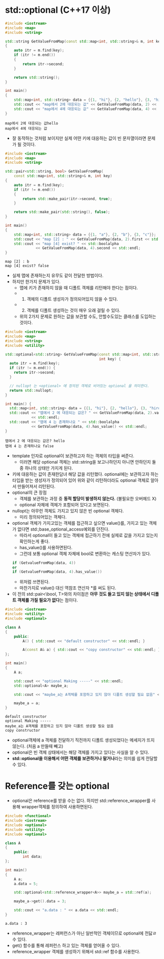 # std::optional (C++17 이상)
```cpp
#include <iostream>
#include <map>
#include <string>

std::string GetValueFromMap(const std::map<int, std::string>& m, int key)
{
    auto itr = m.find(key);
    if (itr != m.end())
    {
        return itr->second;
    }

    return std::string();
}

int main()
{
    std::map<int, std::string> data = {{1, "hi"}, {2, "hello"}, {3, "hirroo"}};
    std::cout << "map에서 2에 대응되는 값" << GetValueFromMap(data, 2) << std::endl;
    std::cout << "map에서 4에 대응되는 값" << GetValueFromMap(data, 4) << std::endl;
}
```

```
map에서 2에 대응되는 값hello
map에서 4에 대응되는 값
```
- 잘 동작하는 것처럼 보이지만 실제 어떤 키에 대응하는 값이 빈 문자열이라면 문제가 될 것이다.

```cpp
#include <iostream>
#include <map>
#include <string>

std::pair<std::string, bool> GetValueFromMap(
    const std::map<int, std::string>& m, int key)
{
    auto itr = m.find(key);
    if (itr != m.end())
    {
        return std::make_pair(itr->second, true);
    }

    return std::make_pair(std::string(), false);
}

int main()
{
    std::map<int, std::string> data = {{1, "a"}, {2, "b"}, {3, "c"}};
    std::cout << "map [2] : " << GetValueFromMap(data, 2).first << std::endl;
    std::cout << "map [4] exist? " << std::boolalpha
              << GetValueFromMap(data, 4).second << std::endl;
}
```

```
map [2] : b
map [4] exist? false
```
- 실제 맵에 존재하는지 유무도 같이 전달한 방법이다.
- 하지만 한가지 문제가 있다.
  - 맵에 키가 존재하지 않을 때 디폴트 객체를 리턴해야 한다는 점이다.
  - 1. 객체의 디폴트 생성자가 정의되어있지 않을 수 있다.
  - 2. 객체를 디폴트 생성하는 것이 매우 오래 걸릴 수 있다.
  - 위의 2가지 문제로 원하는 값을 보관할 수도, 안할수도있는 클래스를 도입하는 것이다.

```cpp
#include <iostream>
#include <map>
#include <string>
#include <utility>

std::optional<std::string> GetValueFromMap(const std::map<int, std::string>& m,
                                           int key) {
  auto itr = m.find(key);
  if (itr != m.end()) {
    return itr->second;
  }

  // nullopt 는 <optional> 에 정의된 객체로 비어있는 optional 을 의미한다.
  return std::nullopt;
}

int main() {
  std::map<int, std::string> data = {{1, "hi"}, {2, "hello"}, {3, "hiroo"}};
  std::cout << "맵에서 2 에 대응되는 값은? " << GetValueFromMap(data, 2).value()
            << std::endl;
  std::cout << "맵에 4 는 존재하나요 " << std::boolalpha
            << GetValueFromMap(data, 4).has_value() << std::endl;
}
```

```
맵에서 2 에 대응되는 값은? hello
맵에 4 는 존재하나요 false
```
- template 인자로 optional이 보관하고자 하는 객체의 타입을 써준다.
  - 이러면 해당 optional 객체는 std::string을 보고나하던지 아니면 안하던지 둘중 하나의 상태만 가지게 된다.
- 키에 대응하는 값이 존재한담녀 해당 값을 리턴했다. optional에는 보관하고자 하는 타입을 받는 생성자가 정의되어 있어 위와 같이 리턴하더라도 optional 객체로 알아서 만들어져서 리턴된다.
- optional의 큰 장점
  - 객체를 보관하는 과정 중 **동적 할당이 발생하지 않는다.** (불필요한 오버헤드 X)
  - optional 자체에 객체가 포함되어 있다고 보면된다.
- nullopt는 아무런 객체도 가지고 있지 않은 빈 optional 객체다.
  - 미리 정의되어있는 객체다.
- optional 객체가 가지고있는 객체를 접근하고 싶으면 value()를, 가지고 있는 객체가 없다면 std:;base_optional_access예외를 던진다.
  - 따라서 optional이 들고 있는 객체에 접근하기 전에 실제로 값을 가지고 있는지 확인하는게 좋다.
  - has_value()를 사용하면된다.
  - 그런데 보통 optional 객체 자체에 bool로 변환하는 캐스팅 연산자가 있다.
  ```cpp
  if (GetvalueFromMap(data, 4))
  or
  if (GetvalueFromMap(data, 4).has_value())
  ```
  - 위처럼 쓰면된다.
  - 마찬가지로 value() 대신 역참조 연산자 *를 써도 된다.
- 이 전의 std::pair<\bool, T>와의 차이점은 **아무 것도 들고 있지 않는 상태에서 디폴트 객체를 가질 필요가 없다**는 점이다.

```cpp
#include <iostream>
#include <utility>
#include <optional>

class A
{
    public:
        A() { std::cout << "default constructor" << std::endl; }

        A(const A& a) { std::cout << "copy constructor" << std::endl; }
};

int main()
{
    A a;

    std::cout << "optional Making -----" << std::endl;
    std::optional<A> maybe_a;

    std::cout << "maybe_a는 A객체를 포함하고 있지 않아 디폴트 생성할 필요 없음" << std::endl;

    maybe_a = a;
}
```

```
default constructor
optional Making -----
maybe_a는 A객체를 포함하고 있지 않아 디폴트 생성할 필요 없음
copy constructor
```
- optional객체에 a 객체를 전달하기 직전까지 디폴트 생성되었다는 메세지가 뜨지 않는다. (처음 a 만들때 빼고)
- optional은 빈 객체 상태에서는 해당 객체를 가지고 있다는 사실을 알 수 있다.
- **std::optional을 이용해서 어떤 객체를 보관하거나 말거나**라는 의미를 쉽게 전달할 수 있다.

# Reference를 갖는 optional
- optional은 reference를 받을 수는 없다. 하지만 std::reference_wrapper를 사용해 wrapper객체를 정의하여 사용하면된다.

```cpp
#include <functional>
#include <iostream>
#include <optional>
#include <utility>
#include <optional>

class A
{
    public:
        int data;
};

int main()
{
    A a;
    a.data = 5;

    std::optional<std::reference_wrapper<A>> maybe_a = std::ref(a);

    maybe_a->get().data = 3;

    std::cout << "a.data : " << a.data << std::endl;
}
```

```
a.data : 3
```
- reference_wrapper는 레퍼런스가 아닌 일반적인 객체이므로 optional에 전닳ㄹ 수 있다.
- get() 함수를 통해 레퍼런스 하고 있는 객체를 얻어올 수 있다.
- reference_wrapper 객체를 생성하기 위해서  std::ref 함수를 사용한다.
